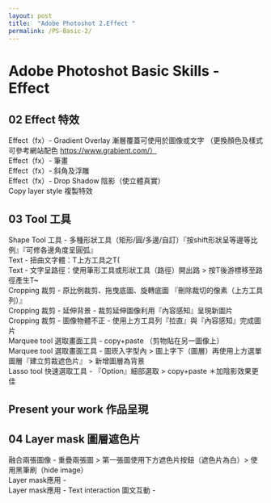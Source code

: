 ```yaml
---
layout: post
title:  "Adobe Photoshot 2.Effect "
permalink: /PS-Basic-2/
---
```


# Adobe Photoshot Basic Skills - Effect

## 02  Effect 特效
Effect（fx）- Gradient Overlay 漸層覆蓋可使用於圖像或文字 （更換顏色及樣式 可參考網站配色 https://www.grabient.com/）  
Effect（fx）- 筆畫  
Effect（fx）- 斜角及浮雕  
Effect（fx）- Drop Shadow 陰影（使立體真實）  
Copy layer style 複製特效  

## 03  Tool 工具
Shape Tool 工具 - 多種形狀工具（矩形/圓/多邊/自訂）『按shift形狀呈等邊等比例』『可修各邊角度呈圓弧』  
Text - 扭曲文字體：T上方工具之T(  
Text - 文字呈路徑：使用筆形工具或形狀工具（路徑）開出路 > 按T後游標移至路徑產生T~  
Cropping 裁剪 - 原比例裁剪、拖曳底圖、旋轉底圖 『刪除裁切的像素（上方工具列）』  
Cropping 裁剪 - 延伸背景 - 裁剪延伸圖像利用『內容感知』呈現新圖片  
Cropping 裁剪 - 圖像物體不正 - 使用上方工具列『拉直』與『內容感知』完成圖片  
Marquee tool 選取畫面工具 - copy+paste （剪物貼在另一圖像上）  
Marquee tool 選取畫面工具 - 圖崁入字型內 > 圖上字下（圖層）再使用上方選單圖層『建立剪裁遮色片』 > 新增圖層為背景  
Lasso tool 快速選取工具 - 『Option』細部選取 > copy+paste ＊加陰影效果更佳  

## Present your work 作品呈現

## 04  Layer mask 圖層遮色片
融合兩張圖像 - 重疊兩張圖 > 第一張圖使用下方遮色片按鈕（遮色片為白）> 使用黑筆刷（hide image）  
Layer mask應用 -    
Layer mask應用 - Text interaction 圖文互動 -   
 




